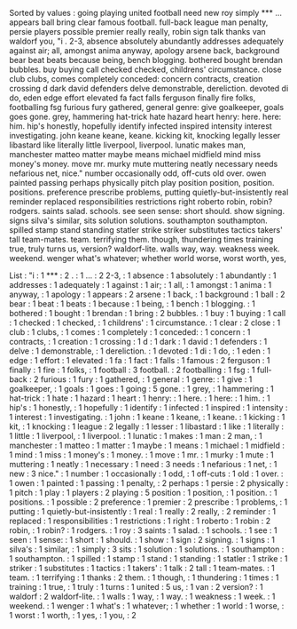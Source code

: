 Sorted by values :
going playing united football need new roy simply *** ... appears ball bring clear famous football. full-back league man penalty, persie players possible premier really really, robin sign talk thanks van waldorf you, "i . 2-3, absence absolutely abundantly addresses adequately against air; all, amongst anima anyway, apology arsene back, background bear beat beats because being, bench blogging. bothered bought brendan bubbles. buy buying call checked checked, childrens' circumstance. close club clubs, comes completely conceded: concern contracts, creation crossing d dark david defenders delve demonstrable, dereliction. devoted di do, eden edge effort elevated fa fact falls ferguson finally fire folks, footballing fsg furious fury gathered, general genre: give goalkeeper, goals goes gone. grey, hammering hat-trick hate hazard heart henry: here. here: him. hip's honestly, hopefully identify infected inspired intensity interest investigating. john keane keane, keane. kicking kit, knocking legally lesser libastard like literally little liverpool, liverpool. lunatic makes man, manchester matteo matter maybe means michael midfield mind miss money's money. move mr. murky mute muttering neatly necessary needs nefarious net, nice." number occasionally odd, off-cuts old over. owen painted passing perhaps physically pitch play position position, position. positions. preference prescribe problems, putting quietly-but-insistently real reminder replaced responsibilities restrictions right roberto robin, robin? rodgers. saints salad. schools. see seen sense: short should. show signing. signs silva's similar, sits solution solutions. southampton southampton. spilled stamp stand standing statler strike striker substitutes tactics takers' tall team-mates. team. terrifying them. though, thundering times training true, truly turns us, version? waldorf-lite. walls way, way. weakness week. weekend. wenger what's whatever; whether world worse, worst worth, yes, 

List :
"i : 1
*** : 2
. : 1
... : 2
2-3, : 1
absence : 1
absolutely : 1
abundantly : 1
addresses : 1
adequately : 1
against : 1
air; : 1
all, : 1
amongst : 1
anima : 1
anyway, : 1
apology : 1
appears : 2
arsene : 1
back, : 1
background : 1
ball : 2
bear : 1
beat : 1
beats : 1
because : 1
being, : 1
bench : 1
blogging. : 1
bothered : 1
bought : 1
brendan : 1
bring : 2
bubbles. : 1
buy : 1
buying : 1
call : 1
checked : 1
checked, : 1
childrens' : 1
circumstance. : 1
clear : 2
close : 1
club : 1
clubs, : 1
comes : 1
completely : 1
conceded: : 1
concern : 1
contracts, : 1
creation : 1
crossing : 1
d : 1
dark : 1
david : 1
defenders : 1
delve : 1
demonstrable, : 1
dereliction. : 1
devoted : 1
di : 1
do, : 1
eden : 1
edge : 1
effort : 1
elevated : 1
fa : 1
fact : 1
falls : 1
famous : 2
ferguson : 1
finally : 1
fire : 1
folks, : 1
football : 3
football. : 2
footballing : 1
fsg : 1
full-back : 2
furious : 1
fury : 1
gathered, : 1
general : 1
genre: : 1
give : 1
goalkeeper, : 1
goals : 1
goes : 1
going : 5
gone. : 1
grey, : 1
hammering : 1
hat-trick : 1
hate : 1
hazard : 1
heart : 1
henry: : 1
here. : 1
here: : 1
him. : 1
hip's : 1
honestly, : 1
hopefully : 1
identify : 1
infected : 1
inspired : 1
intensity : 1
interest : 1
investigating. : 1
john : 1
keane : 1
keane, : 1
keane. : 1
kicking : 1
kit, : 1
knocking : 1
league : 2
legally : 1
lesser : 1
libastard : 1
like : 1
literally : 1
little : 1
liverpool, : 1
liverpool. : 1
lunatic : 1
makes : 1
man : 2
man, : 1
manchester : 1
matteo : 1
matter : 1
maybe : 1
means : 1
michael : 1
midfield : 1
mind : 1
miss : 1
money's : 1
money. : 1
move : 1
mr. : 1
murky : 1
mute : 1
muttering : 1
neatly : 1
necessary : 1
need : 3
needs : 1
nefarious : 1
net, : 1
new : 3
nice." : 1
number : 1
occasionally : 1
odd, : 1
off-cuts : 1
old : 1
over. : 1
owen : 1
painted : 1
passing : 1
penalty, : 2
perhaps : 1
persie : 2
physically : 1
pitch : 1
play : 1
players : 2
playing : 5
position : 1
position, : 1
position. : 1
positions. : 1
possible : 2
preference : 1
premier : 2
prescribe : 1
problems, : 1
putting : 1
quietly-but-insistently : 1
real : 1
really : 2
really, : 2
reminder : 1
replaced : 1
responsibilities : 1
restrictions : 1
right : 1
roberto : 1
robin : 2
robin, : 1
robin? : 1
rodgers. : 1
roy : 3
saints : 1
salad. : 1
schools. : 1
see : 1
seen : 1
sense: : 1
short : 1
should. : 1
show : 1
sign : 2
signing. : 1
signs : 1
silva's : 1
similar, : 1
simply : 3
sits : 1
solution : 1
solutions. : 1
southampton : 1
southampton. : 1
spilled : 1
stamp : 1
stand : 1
standing : 1
statler : 1
strike : 1
striker : 1
substitutes : 1
tactics : 1
takers' : 1
talk : 2
tall : 1
team-mates. : 1
team. : 1
terrifying : 1
thanks : 2
them. : 1
though, : 1
thundering : 1
times : 1
training : 1
true, : 1
truly : 1
turns : 1
united : 5
us, : 1
van : 2
version? : 1
waldorf : 2
waldorf-lite. : 1
walls : 1
way, : 1
way. : 1
weakness : 1
week. : 1
weekend. : 1
wenger : 1
what's : 1
whatever; : 1
whether : 1
world : 1
worse, : 1
worst : 1
worth, : 1
yes, : 1
you, : 2
